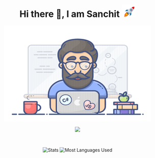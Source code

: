 <p align = "center">
   <h1 align="center">Hi there 👋, I am Sanchit <img src="./rocket.gif" height="40px"></h1> 
</p>

<p align="center">
   <!---
     <img width="460" height="300" src="https://cdn.dribbble.com/users/1162077/screenshots/3848914/programmer.gif">
    -->
     <img width="460" height="300" src="https://github.com/sanchit-sinha/sanchit-sinha/blob/main/animation.gif?raw=true">
</p>
   
<div align = "center">

   ![](https://komarev.com/ghpvc/?username=sanchit-sinha&label=PROFILE+VIEWS)
<!--    ![views](https://komarev.com/ghpvc/?username=sanchit-sinha) -->
</div>
   
<br>

<p align="center">
  <img  src="https://github-readme-stats.vercel.app/api?username=sanchit-sinha&hide=contribs,prs&show_icons=true&theme=radical" alt="Stats" />
  <img src="https://github-readme-stats.vercel.app/api/top-langs/?username=sanchit-sinha&layout=compact" alt="Most Languages Used" /> 
</p>



<!--
**sanchit-sinha/sanchit-sinha** is a ✨ _special_ ✨ repository because its `README.md` (this file) appears on your GitHub profile.

Here are some ideas to get you started:

- 🔭 I’m currently working on ...
- 🌱 I’m currently learning ...
- 👯 I’m looking to collaborate on ...
- 🤔 I’m looking for help with ...
- 💬 Ask me about ...
- 📫 How to reach me: ...
- 😄 Pronouns: ...
- ⚡ Fun fact: ...
-->
